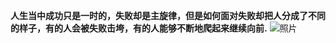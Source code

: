 **人生当中成功只是一时的，失败却是主旋律，但是如何面对失败却把人分成了不同的样子，有的人会被失败击垮，有的人能够不断地爬起来继续向前.** 
![照片](https://nimg.ws.126.net/url=http%3A%2F%2Fdingyue.ws.126.net%2F2024%2F0602%2F4b0cce9cj00segifx008md000hs00bcp.jpg&thumbnail=660x2147483647&quality=80&type=jpg)
